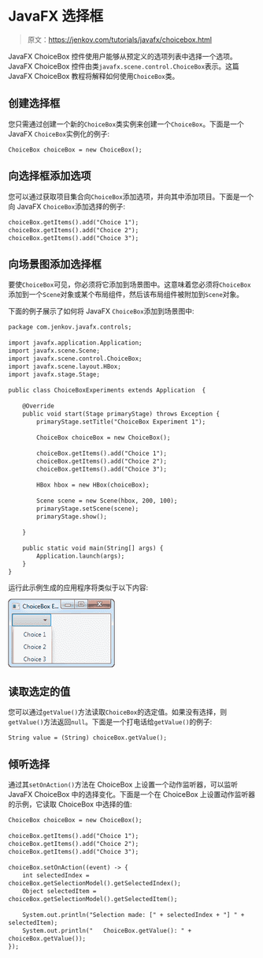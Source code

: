 # JavaFX 选择框

> 原文：<https://jenkov.com/tutorials/javafx/choicebox.html>

JavaFX ChoiceBox 控件使用户能够从预定义的选项列表中选择一个选项。JavaFX ChoiceBox 控件由类`javafx.scene.control.ChoiceBox`表示。这篇 JavaFX ChoiceBox 教程将解释如何使用`ChoiceBox`类。

## 创建选择框

您只需通过创建一个新的`ChoiceBox`类实例来创建一个`ChoiceBox`。下面是一个 JavaFX `ChoiceBox`实例化的例子:

```
ChoiceBox choiceBox = new ChoiceBox();

```

## 向选择框添加选项

您可以通过获取项目集合向`ChoiceBox`添加选项，并向其中添加项目。下面是一个向 JavaFX `ChoiceBox`添加选择的例子:

```
choiceBox.getItems().add("Choice 1");
choiceBox.getItems().add("Choice 2");
choiceBox.getItems().add("Choice 3");

```

## 向场景图添加选择框

要使`ChoiceBox`可见，你必须将它添加到场景图中。这意味着您必须将`ChoiceBox`添加到一个`Scene`对象或某个布局组件，然后该布局组件被附加到`Scene`对象。

下面的例子展示了如何将 JavaFX `ChoiceBox`添加到场景图中:

```
package com.jenkov.javafx.controls;

import javafx.application.Application;
import javafx.scene.Scene;
import javafx.scene.control.ChoiceBox;
import javafx.scene.layout.HBox;
import javafx.stage.Stage;

public class ChoiceBoxExperiments extends Application  {

    @Override
    public void start(Stage primaryStage) throws Exception {
        primaryStage.setTitle("ChoiceBox Experiment 1");

        ChoiceBox choiceBox = new ChoiceBox();

        choiceBox.getItems().add("Choice 1");
        choiceBox.getItems().add("Choice 2");
        choiceBox.getItems().add("Choice 3");

        HBox hbox = new HBox(choiceBox);

        Scene scene = new Scene(hbox, 200, 100);
        primaryStage.setScene(scene);
        primaryStage.show();

    }

    public static void main(String[] args) {
        Application.launch(args);
    }
}

```

运行此示例生成的应用程序将类似于以下内容:

![A JavaFX ChoiceBox displayed via the scene graph](img/fa528e21b1152cfd7d9758b255fe5f31.png)

## 读取选定的值

您可以通过`getValue()`方法读取`ChoiceBox`的选定值。如果没有选择，则`getValue()`方法返回`null`。下面是一个打电话给`getValue()`的例子:

```
String value = (String) choiceBox.getValue();

```

## 倾听选择

通过其`setOnAction()`方法在 ChoiceBox 上设置一个动作监听器，可以监听 JavaFX ChoiceBox 中的选择变化。下面是一个在 ChoiceBox 上设置动作监听器的示例，它读取 ChoiceBox 中选择的值:

```
ChoiceBox choiceBox = new ChoiceBox();

choiceBox.getItems().add("Choice 1");
choiceBox.getItems().add("Choice 2");
choiceBox.getItems().add("Choice 3");

choiceBox.setOnAction((event) -> {
    int selectedIndex = choiceBox.getSelectionModel().getSelectedIndex();
    Object selectedItem = choiceBox.getSelectionModel().getSelectedItem();

    System.out.println("Selection made: [" + selectedIndex + "] " + selectedItem);
    System.out.println("   ChoiceBox.getValue(): " + choiceBox.getValue());
});

```